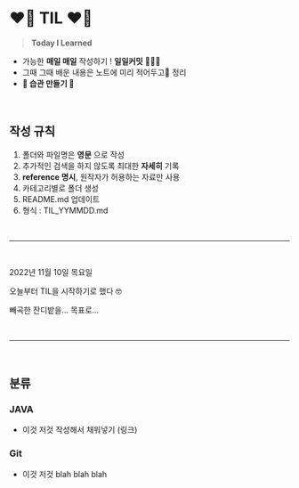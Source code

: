 <!-- TIL Start -->

# __❤️‍🔥 TIL ❤️‍🔥__

> __Today I Learned__

- 가능한 __매일 매일__ 작성하기 !  __일일커밋__ 👩🏻‍💻
- 그때 그때 배운 내용은 노트에 미리 적어두고📝 정리
- __🌟 습관 만들기 🌟__

<br><!-- 단락 구분을 위한 코드 -->

## __작성 규칙__

1. 폴더와 파일명은 __영문__ 으로 작성
2. 추가적인 검색을 하지 않도록 최대한 __자세히__ 기록
3. __reference 명시__, 원작자가 허용하는 자료만 사용
4. 카테고리별로 폴더 생성
5. README.md 업데이트
6. 형식 : TIL_YYMMDD.md

<br>

---
<br>

2022년 11월 10일 목요일 <p>
오늘부터 TIL을 시작하기로 했다 🤓 <p>
빼곡한 잔디밭을... 목표로... <p>

<br>

---
<br>

## __분류__

### __JAVA__

- 이것 저것 작성해서 채워넣기 (링크)

### __Git__

- 이것 저것 blah blah blah
